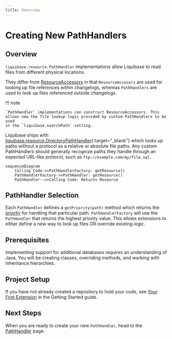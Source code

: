 ```yaml
---
title: Overview
---
```


# Creating New PathHandlers

## Overview

`liquibase.resource.PathHandler` implementations allow Liquibase to read files from different physical locations. 

They differ from [ResourceAccessors](../resource-accessors/index.md) in that `ResourceAccesors` are used for looking up file references within changelogs, 
whereas `PathHandlers` are used to look up files referenced outside changelogs. 

!!! note

    `PathHandler` implementations can construct ResourceAccessors. This allows new the file lookup logic provided by custom PathHandlers to be used
    in the `liquibase.searchPath` setting.  

Liquibase ships with [liquibase.resource.DirectoryPathHandler](https://javadocs.liquibase.com/liquibase-core/liquibase/resource/DirectoryPathHandler.html){:target="_blank"}
which looks up paths without a protocol as a relative or absolute file paths. Any custom PathHandlers should generally recognize paths they handle through an expected URL-like protocol, such as `ftp://example.com/my/file.sql`. 

```mermaid
sequenceDiagram
    Calling Code->>PathHandlerFactory: getResource()
    PathHandlerFactory->>PathHandler: getResource()
    PathHandler-->>Calling Code: Returns Resource
```

## PathHandler Selection

Each `PathHandler` defines a `getPriority(path)` method which returns the [priority](../../references/priority.md) for handling that particular path.
`PathHandlerFactory` will use the `PathHandler` that returns the highest priority value.
This allows extensions to either define a new way to look up files OR override existing logic.

## Prerequisites

Implementing support for additional databases requires an understanding of Java. You will be creating classes, overriding methods, and working with inheritance hierarchies.

## Project Setup

If you have not already created a repository to hold your code, see [Your First Extension](../../your-first-extension.md) in the Getting Started guide.

## Next Steps

When you are ready to create your new `PathHandler`, head to the [PathHandler](create.md) page.